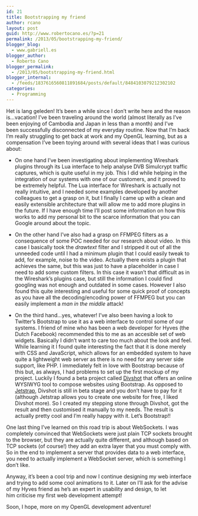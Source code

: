 ```yaml
---
id: 21
title: Bootstrapping my friend
author: rcano
layout: post
guid: http://www.robertocano.es/?p=21
permalink: /2013/05/bootstrapping-my-friend/
blogger_blog:
  - www.gabriell.es
blogger_author:
  - Roberto Cano
blogger_permalink:
  - /2013/05/bootstrapping-my-friend.html
blogger_internal:
  - /feeds/1837616560811891684/posts/default/8484103079212302102
categories:
  - Programming
---
```

<div style="clear: both; text-align: center;">
</div>

Het is lang geleden! It&#8217;s been a while since I don&#8217;t write here and the reason is&#8230;vacation! I&#8217;ve been traveling around the world (almost literally as I&#8217;ve been enjoying of Cambodia and Japan in less than a month) and I&#8217;ve been successfully disconnected of my everyday routine. Now that I&#8217;m back I&#8217;m really struggling to get back at work and my OpenGL learning, but as a compensation I&#8217;ve been toying around with several ideas that I was curious about:

  * On one hand I&#8217;ve been investigating about implementing Wireshark plugins through its Lua interface to help analyse DVB Simulcrypt traffic captures, which is quite useful in my job. This I did while helping in the integration of our systems with one of our customers, and it proved to be extremely helpful. The Lua interface for Wireshark is actually not really intuitive, and I needed some examples developed by another colleagues to get a grasp on it, but I finally I came up with a clean and easily extensible architecture that will allow me to add more plugins in the future. If I have enough time I&#8217;ll post some information on how this works to add my personal bit to the scarce information that you can Google around about the topic.

  * On the other hand I&#8217;ve also had a grasp on FFMPEG filters as a consequence of some POC needed for our research about video. In this case I basically took the *drawtext* filter and I stripped it out of all the unneeded code until I had a minimum plugin that I could easily tweak to add, for example, noise to the video. Actually there exists a plugin that achieves the same, but this was just to have a placeholder in case I need to add some custom filters. In this case it wasn&#8217;t that difficult as in the Wireshark&#8217;s plugins case, but still the information I could find googling was not enough and outdated in some cases. However I also found this quite interesting and useful for some quick proof of concepts as you have all the decoding/encoding power of FFMPEG but you can easily implement a *man in the middle* attack!

  * On the third hand&#8230;yes, whatever! I&#8217;ve also been having a look to Twitter&#8217;s Bootstrap to use it as a web interface to control some of our systems. I friend of mine who has been a web developer for Hyves (the Dutch Facebook) recommended this to me as an accesible set of web widgets. Basically I didn&#8217;t want to care too much about the look and feel. While learning it I found quite interesting the fact that it is done merely with CSS and JavaScript, which allows for an embedded system to have quite a lightweight web server as there is no need for any server side support, like PHP. I immediately felt in love with Bootstrap because of this but, as always, I had problems to set up the first mockup of my project. Luckily I found a beta project called <a href="http://www.divshot.com/" target="_blank">Divshot</a> that offers an online WYSIWYG tool to compose websites using Bootstrap. As opposed to <a href="http://www.jetstrap.com/" target="_blank">Jetstrap</a>, Divshot is still in beta stage and you don&#8217;t have to pay for it (although Jetstrap allows you to create one website for free, I liked Divshot more). So I created my stepping stone through Divshot, got the result and then customised it manually to my needs. The result is actually pretty cool and I&#8217;m really happy with it. Let&#8217;s Bootstrap!!

One last thing I&#8217;ve learned on this road trip is about WebSockets. I was completely convinced that WebSockets were just plain TCP sockets brought to the browser, but they are actually quite different, and although based on TCP sockets (of course!) they add an extra layer that you must comply with. So in the end to implement a server that provides data to a web interface, you need to actually implement a WebSocket server, which is something I don&#8217;t like.

Anyway, it&#8217;s been a cool trip and now I continue designing my web interface and trying to add some cool animations to it. Later on I&#8217;ll ask for the advise of my Hyves friend as he&#8217;s an expert in usability and design, to let him criticise my first web development attempt!

Soon, I hope, more on my OpenGL development adventure!